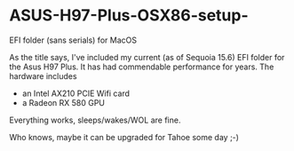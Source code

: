 # ASUS-H97-Plus-OSX86-setup-
EFI folder (sans serials) for MacOS


As the title says, I've included my current (as of Sequoia 15.6) EFI folder for the Asus H97 Plus. It has had commendable performance for years. The hardware includes
- an Intel AX210 PCIE Wifi card
- a Radeon RX 580 GPU

Everything works, sleeps/wakes/WOL are fine.

Who knows, maybe it can be upgraded for Tahoe some day ;-)
